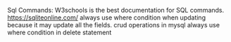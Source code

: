 Sql Commands:
W3schools is the best documentation for SQL commands.
https://sqliteonline.com/
always use where condition when updating because it may update all the fields.
crud operations in mysql 
always use where condition in delete statement

